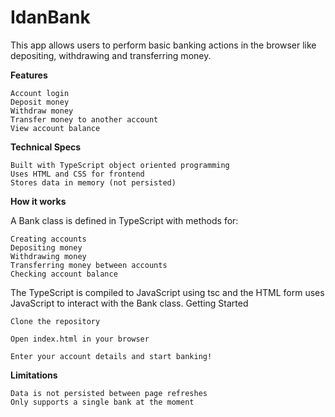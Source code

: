 # IdanBank
This app allows users to perform basic banking actions in the browser like depositing, withdrawing and transferring money.

**Features**

    Account login
    Deposit money
    Withdraw money
    Transfer money to another account
    View account balance

**Technical Specs**

    Built with TypeScript object oriented programming
    Uses HTML and CSS for frontend
    Stores data in memory (not persisted)

**How it works**

A Bank class is defined in TypeScript with methods for:

    Creating accounts
    Depositing money
    Withdrawing money
    Transferring money between accounts
    Checking account balance

The TypeScript is compiled to JavaScript using tsc and the HTML form uses JavaScript to interact with the Bank class.
Getting Started

    Clone the repository

    Open index.html in your browser

    Enter your account details and start banking!

**Limitations**

    Data is not persisted between page refreshes
    Only supports a single bank at the moment
